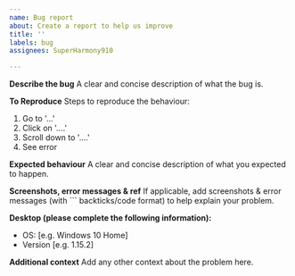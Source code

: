 ```yaml
---
name: Bug report
about: Create a report to help us improve
title: ''
labels: bug
assignees: SuperHarmony910

---
```


**Describe the bug**
A clear and concise description of what the bug is.

**To Reproduce**
Steps to reproduce the behaviour:
1. Go to '...'
2. Click on '....'
3. Scroll down to '....'
4. See error

**Expected behaviour**
A clear and concise description of what you expected to happen.

**Screenshots, error messages & ref**
If applicable, add screenshots & error messages (with ``` backticks/code format) to help explain your problem.

**Desktop (please complete the following information):**
 - OS: [e.g. Windows 10 Home]
 - Version [e.g. 1.15.2]

**Additional context**
Add any other context about the problem here.
